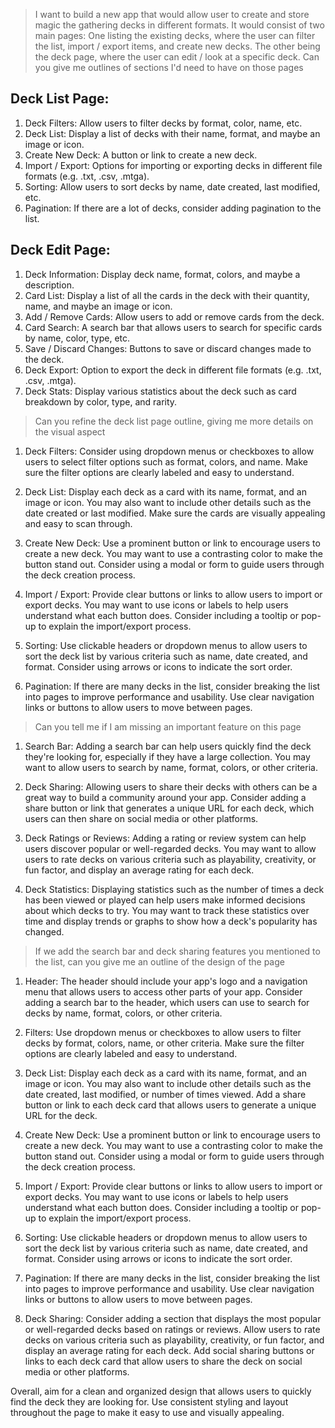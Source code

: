 > I want to build a new app that would allow user to create and store magic the gathering decks in different formats. It would consist of two main pages: One listing the existing decks, where the user can filter the list, import / export items, and create new decks. The other being the deck page, where the user can edit / look at a specific deck. Can you give me outlines of sections I'd need to have on those pages

## Deck List Page:

1. Deck Filters: Allow users to filter decks by format, color, name, etc.
2. Deck List: Display a list of decks with their name, format, and maybe an image or icon.
3. Create New Deck: A button or link to create a new deck.
4. Import / Export: Options for importing or exporting decks in different file formats (e.g. .txt, .csv, .mtga).
5. Sorting: Allow users to sort decks by name, date created, last modified, etc.
6. Pagination: If there are a lot of decks, consider adding pagination to the list.

## Deck Edit Page:

1. Deck Information: Display deck name, format, colors, and maybe a description.
2. Card List: Display a list of all the cards in the deck with their quantity, name, and maybe an image or icon.
3. Add / Remove Cards: Allow users to add or remove cards from the deck.
4. Card Search: A search bar that allows users to search for specific cards by name, color, type, etc.
5. Save / Discard Changes: Buttons to save or discard changes made to the deck.
6. Deck Export: Option to export the deck in different file formats (e.g. .txt, .csv, .mtga).
7. Deck Stats: Display various statistics about the deck such as card breakdown by color, type, and rarity.

> Can you refine the deck list page outline, giving me more details on the visual aspect

1. Deck Filters: Consider using dropdown menus or checkboxes to allow users to select filter options such as format, colors, and name. Make sure the filter options are clearly labeled and easy to understand.

2. Deck List: Display each deck as a card with its name, format, and an image or icon. You may also want to include other details such as the date created or last modified. Make sure the cards are visually appealing and easy to scan through.

3. Create New Deck: Use a prominent button or link to encourage users to create a new deck. You may want to use a contrasting color to make the button stand out. Consider using a modal or form to guide users through the deck creation process.

4. Import / Export: Provide clear buttons or links to allow users to import or export decks. You may want to use icons or labels to help users understand what each button does. Consider including a tooltip or pop-up to explain the import/export process.

5. Sorting: Use clickable headers or dropdown menus to allow users to sort the deck list by various criteria such as name, date created, and format. Consider using arrows or icons to indicate the sort order.

6. Pagination: If there are many decks in the list, consider breaking the list into pages to improve performance and usability. Use clear navigation links or buttons to allow users to move between pages.

> Can you tell me if I am missing an important feature on this page

1. Search Bar: Adding a search bar can help users quickly find the deck they're looking for, especially if they have a large collection. You may want to allow users to search by name, format, colors, or other criteria.

2. Deck Sharing: Allowing users to share their decks with others can be a great way to build a community around your app. Consider adding a share button or link that generates a unique URL for each deck, which users can then share on social media or other platforms.

3. Deck Ratings or Reviews: Adding a rating or review system can help users discover popular or well-regarded decks. You may want to allow users to rate decks on various criteria such as playability, creativity, or fun factor, and display an average rating for each deck.

4. Deck Statistics: Displaying statistics such as the number of times a deck has been viewed or played can help users make informed decisions about which decks to try. You may want to track these statistics over time and display trends or graphs to show how a deck's popularity has changed.

> If we add the search bar and deck sharing features you mentioned to the list, can you give me an outline of the design of the page

1. Header: The header should include your app's logo and a navigation menu that allows users to access other parts of your app. Consider adding a search bar to the header, which users can use to search for decks by name, format, colors, or other criteria.

2. Filters: Use dropdown menus or checkboxes to allow users to filter decks by format, colors, name, or other criteria. Make sure the filter options are clearly labeled and easy to understand.

3. Deck List: Display each deck as a card with its name, format, and an image or icon. You may also want to include other details such as the date created, last modified, or number of times viewed. Add a share button or link to each deck card that allows users to generate a unique URL for the deck.

4. Create New Deck: Use a prominent button or link to encourage users to create a new deck. You may want to use a contrasting color to make the button stand out. Consider using a modal or form to guide users through the deck creation process.

5. Import / Export: Provide clear buttons or links to allow users to import or export decks. You may want to use icons or labels to help users understand what each button does. Consider including a tooltip or pop-up to explain the import/export process.

6. Sorting: Use clickable headers or dropdown menus to allow users to sort the deck list by various criteria such as name, date created, and format. Consider using arrows or icons to indicate the sort order.

7. Pagination: If there are many decks in the list, consider breaking the list into pages to improve performance and usability. Use clear navigation links or buttons to allow users to move between pages.

8. Deck Sharing: Consider adding a section that displays the most popular or well-regarded decks based on ratings or reviews. Allow users to rate decks on various criteria such as playability, creativity, or fun factor, and display an average rating for each deck. Add social sharing buttons or links to each deck card that allow users to share the deck on social media or other platforms.

Overall, aim for a clean and organized design that allows users to quickly find the deck they are looking for. Use consistent styling and layout throughout the page to make it easy to use and visually appealing.
